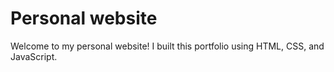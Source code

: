 # Personal website
Welcome to my personal website! I built this portfolio using HTML, CSS, and JavaScript.
